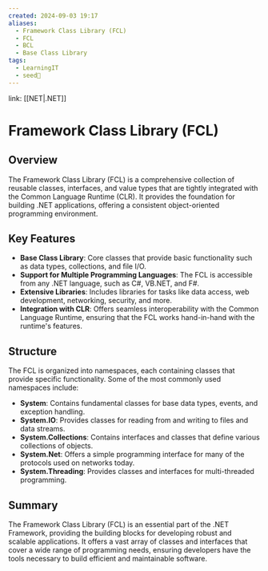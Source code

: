 ```yaml
---
created: 2024-09-03 19:17
aliases:
  - Framework Class Library (FCL)
  - FCL
  - BCL
  - Base Class Library
tags:
  - LearningIT
  - seed🌱
---
```


link: [[NET|.NET]]


# Framework Class Library (FCL)

## Overview

The Framework Class Library (FCL) is a comprehensive collection of reusable classes, interfaces, and value types that are tightly integrated with the Common Language Runtime (CLR). It provides the foundation for building .NET applications, offering a consistent object-oriented programming environment.

## Key Features

- **Base Class Library**: Core classes that provide basic functionality such as data types, collections, and file I/O.
- **Support for Multiple Programming Languages**: The FCL is accessible from any .NET language, such as C#, VB.NET, and F#.
- **Extensive Libraries**: Includes libraries for tasks like data access, web development, networking, security, and more.
- **Integration with CLR**: Offers seamless interoperability with the Common Language Runtime, ensuring that the FCL works hand-in-hand with the runtime's features.

## Structure

The FCL is organized into namespaces, each containing classes that provide specific functionality. Some of the most commonly used namespaces include:

- **System**: Contains fundamental classes for base data types, events, and exception handling.
- **System.IO**: Provides classes for reading from and writing to files and data streams.
- **System.Collections**: Contains interfaces and classes that define various collections of objects.
- **System.Net**: Offers a simple programming interface for many of the protocols used on networks today.
- **System.Threading**: Provides classes and interfaces for multi-threaded programming.

## Summary

The Framework Class Library (FCL) is an essential part of the .NET Framework, providing the building blocks for developing robust and scalable applications. It offers a vast array of classes and interfaces that cover a wide range of programming needs, ensuring developers have the tools necessary to build efficient and maintainable software.
